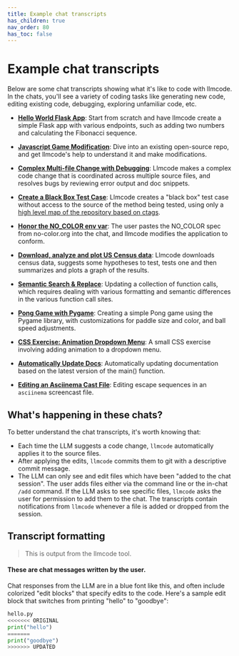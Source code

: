```yaml
---
title: Example chat transcripts
has_children: true
nav_order: 80
has_toc: false
---
```


# Example chat transcripts

Below are some chat transcripts showing what it's like to code with llmcode.
In the chats, you'll see a variety of coding tasks like generating new code, editing existing code, debugging, exploring unfamiliar code, etc.

* [**Hello World Flask App**](https://llm.khulnasoft.com/examples/hello-world-flask.html): Start from scratch and have llmcode create a simple Flask app with various endpoints, such as adding two numbers and calculating the Fibonacci sequence.

* [**Javascript Game Modification**](https://llm.khulnasoft.com/examples/2048-game.html): Dive into an existing open-source repo, and get llmcode's help to understand it and make modifications.

* [**Complex Multi-file Change with Debugging**](https://llm.khulnasoft.com/examples/complex-change.html): Llmcode makes a complex code change that is coordinated across multiple source files, and resolves bugs by reviewing error output and doc snippets.

* [**Create a Black Box Test Case**](https://llm.khulnasoft.com/examples/add-test.html): Llmcode creates a "black box" test case without access to the source of the method being tested, using only a [high level map of the repository based on ctags](https://llm.khulnasoft.com/docs/ctags.html).

* [**Honor the NO_COLOR env var**](https://llm.khulnasoft.com/examples/no-color.html): The user pastes the NO_COLOR spec from no-color.org into the chat, and llmcode modifies the application to conform.

* [**Download, analyze and plot US Census data**](https://llm.khulnasoft.com/examples/census.html): Llmcode downloads census data, suggests some hypotheses to test, tests one and then summarizes and plots a graph of the results.

* [**Semantic Search & Replace**](semantic-search-replace.md): Updating a collection of function calls, which requires dealing with various formatting and semantic differences in the various function call sites.

* [**Pong Game with Pygame**](pong.md): Creating a simple Pong game using the Pygame library, with customizations for paddle size and color, and ball speed adjustments.

* [**CSS Exercise: Animation Dropdown Menu**](css-exercises.md): A small CSS exercise involving adding animation to a dropdown menu.

* [**Automatically Update Docs**](update-docs.md): Automatically updating documentation based on the latest version of the main() function.

* [**Editing an Asciinema Cast File**](asciinema.md): Editing escape sequences in an `asciinema` screencast file.

## What's happening in these chats?

To better understand the chat transcripts, it's worth knowing that:

  - Each time the LLM suggests a code change, `llmcode` automatically applies it to the source files.
  - After applying the edits, `llmcode` commits them to git with a descriptive commit message.
  - The LLM can only see and edit files which have been "added to the chat session". The user adds files either via the command line or the in-chat `/add` command. If the LLM asks to see specific files, `llmcode` asks the user for permission to add them to the chat. The transcripts contain notifications from `llmcode` whenever a file is added or dropped from the session.

## Transcript formatting

<div class="chat-transcript" markdown="1">

> This is output from the llmcode tool.

#### These are chat messages written by the user.

Chat responses from the LLM are in a blue font like this, and often include colorized "edit blocks" that specify edits to the code.
Here's a sample edit block that switches from printing "hello" to "goodbye":

```python
hello.py
<<<<<<< ORIGINAL
print("hello")
=======
print("goodbye")
>>>>>>> UPDATED
```

</div>
